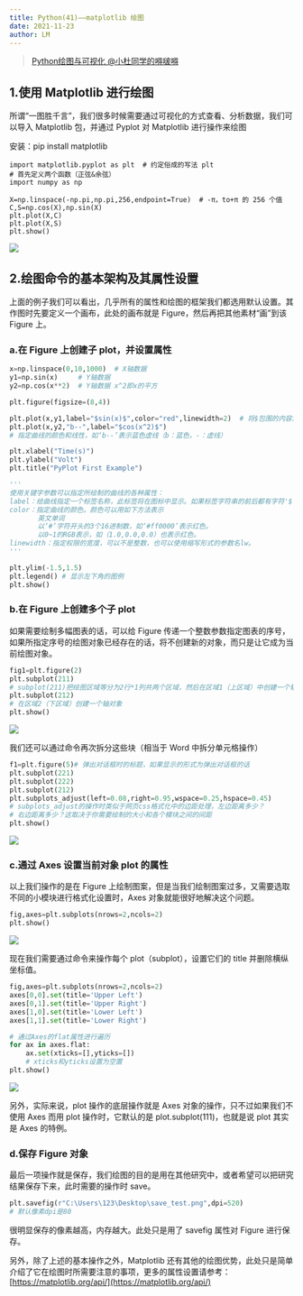 ```yaml
---
title: Python(41)——matplotlib 绘图
date: 2021-11-23
author: LM
---
```


> [ Python绘图与可视化 @小杜同学的嘚啵嘚 ](https://www.cnblogs.com/dudududu/p/9149762.html)

## 1.使用 Matplotlib 进行绘图

所谓“一图胜千言”，我们很多时候需要通过可视化的方式查看、分析数据，我们可以导入 Matplotlib 包，并通过 Pyplot 对 Matplotlib 进行操作来绘图

安装：pip install matplotlib

```
import matplotlib.pyplot as plt  # 约定俗成的写法 plt
# 首先定义两个函数（正弦&余弦）
import numpy as np

X=np.linspace(-np.pi,np.pi,256,endpoint=True)  # -π，to+π 的 256 个值
C,S=np.cos(X),np.sin(X)
plt.plot(X,C)
plt.plot(X,S)
plt.show()
```

![](https://gitee.com/LM-J/drawingbed/raw/master/img/20211105103941.png)

## 2.绘图命令的基本架构及其属性设置

上面的例子我们可以看出，几乎所有的属性和绘图的框架我们都选用默认设置。其作图时先要定义一个画布，此处的画布就是 Figure，然后再把其他素材“画”到该 Figure 上。

### a.在 Figure 上创建子 plot，并设置属性

```python
x=np.linspace(0,10,1000)  # X轴数据
y1=np.sin(x)     # Y轴数据
y2=np.cos(x**2)  # Y轴数据 x^2即x的平方

plt.figure(figsize=(8,4))

plt.plot(x,y1,label="$sin(x)$",color="red",linewidth=2)  # 将$包围的内容渲染为数学公式
plt.plot(x,y2,"b--",label="$cos(x^2)$")
# 指定曲线的颜色和线性，如‘b--’表示蓝色虚线（b：蓝色，-：虚线）

plt.xlabel("Time(s)")
plt.ylabel("Volt")
plt.title("PyPlot First Example")

'''
使用关键字参数可以指定所绘制的曲线的各种属性：
label：给曲线指定一个标签名称，此标签将在图标中显示。如果标签字符串的前后都有字符'$'，则Matplotlib会使用其内嵌的LaTex引擎将其显示为数学公式
color：指定曲线的颜色。颜色可以用如下方法表示
       英文单词
       以‘#’字符开头的3个16进制数，如‘#ff0000’表示红色。
       以0~1的RGB表示，如（1.0,0.0,0.0）也表示红色。
linewidth：指定权限的宽度，可以不是整数，也可以使用缩写形式的参数名lw。
'''

plt.ylim(-1.5,1.5)
plt.legend() # 显示左下角的图例
plt.show()
```

###  b.在 Figure 上创建多个子 plot

如果需要绘制多幅图表的话，可以给 Figure 传递一个整数参数指定图表的序号，如果所指定序号的绘图对象已经存在的话，将不创建新的对象，而只是让它成为当前绘图对象。

```python
fig1=plt.figure(2)
plt.subplot(211)
# subplot(211)把绘图区域等分为2行*1列共两个区域，然后在区域1（上区域）中创建一个轴对象
plt.subplot(212)
# 在区域2（下区域）创建一个轴对象
plt.show()
```

![](https://gitee.com/LM-J/drawingbed/raw/master/img/20211105104100.png)

我们还可以通过命令再次拆分这些块（相当于 Word 中拆分单元格操作）

```python
f1=plt.figure(5)# 弹出对话框时的标题，如果显示的形式为弹出对话框的话
plt.subplot(221)
plt.subplot(222)
plt.subplot(212)
plt.subplots_adjust(left=0.08,right=0.95,wspace=0.25,hspace=0.45)
# subplots_adjust的操作时类似于网页css格式化中的边距处理，左边距离多少？
# 右边距离多少？这取决于你需要绘制的大小和各个模块之间的间距
plt.show()
```

![](https://gitee.com/LM-J/drawingbed/raw/master/img/20211105104112.png)



### c.通过 Axes 设置当前对象 plot 的属性

以上我们操作的是在 Figure 上绘制图案，但是当我们绘制图案过多，又需要选取不同的小模块进行格式化设置时，Axes 对象就能很好地解决这个问题。

```python
fig,axes=plt.subplots(nrows=2,ncols=2)
plt.show()
```

![](https://gitee.com/LM-J/drawingbed/raw/master/img/20211105104152.png)

现在我们需要通过命令来操作每个 plot（subplot），设置它们的 title 并删除横纵坐标值。

```python
fig,axes=plt.subplots(nrows=2,ncols=2)
axes[0,0].set(title='Upper Left')
axes[0,1].set(title='Upper Right')
axes[1,0].set(title='Lower Left')
axes[1,1].set(title='Lower Right')

# 通过Axes的flat属性进行遍历
for ax in axes.flat:
    ax.set(xticks=[],yticks=[])
    # xticks和yticks设置为空置
plt.show()
```

![](https://gitee.com/LM-J/drawingbed/raw/master/img/20211105104214.png)

另外，实际来说，plot 操作的底层操作就是 Axes 对象的操作，只不过如果我们不使用 Axes 而用 plot 操作时，它默认的是 plot.subplot(111)，也就是说 plot 其实是 Axes 的特例。

### d.保存 Figure 对象

最后一项操作就是保存，我们绘图的目的是用在其他研究中，或者希望可以把研究结果保存下来，此时需要的操作时 save。

```python
plt.savefig(r"C:\Users\123\Desktop\save_test.png",dpi=520)
# 默认像素dpi是80
```

很明显保存的像素越高，内存越大。此处只是用了 savefig 属性对 Figure 进行保存。

另外，除了上述的基本操作之外，Matplotlib 还有其他的绘图优势，此处只是简单介绍了它在绘图时所需要注意的事项，更多的属性设置请参考：[https://matplotlib.org/api/](https://matplotlib.org/api/)